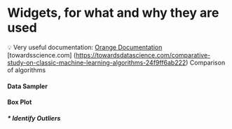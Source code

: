 # Widgets, for what and why they are used

:bulb: Very useful documentation: 
[Orange Documentation](https://orange.biolab.si/docs/)
[towardsscience.com] (https://towardsdatascience.com/comparative-study-on-classic-machine-learning-algorithms-24f9ff6ab222) Comparison of algorithms

#### Data Sampler

#### Box Plot

##### * Identify Outliers

